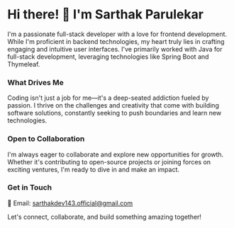 # Hi there! 👋 I'm Sarthak Parulekar

I'm a passionate full-stack developer with a love for frontend development. While I'm proficient in backend technologies, my heart truly lies in crafting engaging and intuitive user interfaces. I've primarily worked with Java for full-stack development, leveraging technologies like Spring Boot and Thymeleaf.

### What Drives Me
Coding isn't just a job for me—it's a deep-seated addiction fueled by passion. I thrive on the challenges and creativity that come with building software solutions, constantly seeking to push boundaries and learn new technologies.

### Open to Collaboration
I'm always eager to collaborate and explore new opportunities for growth. Whether it's contributing to open-source projects or joining forces on exciting ventures, I'm ready to dive in and make an impact.

### Get in Touch
📧 Email: sarthakdev143.official@gmail.com

Let's connect, collaborate, and build something amazing together!

<!---
sarthakdev143/sarthakdev143 is a ✨ special ✨ repository because its `README.md` (this file) appears on your GitHub profile.
You can click the Preview link to take a look at your changes.
--->
